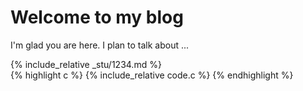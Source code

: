 # Welcome to my blog

I'm glad you are here. I plan to talk about ...

{% include_relative _stu/1234.md %} <br />
{% highlight c %}
{% include_relative code.c %}
{% endhighlight %}
